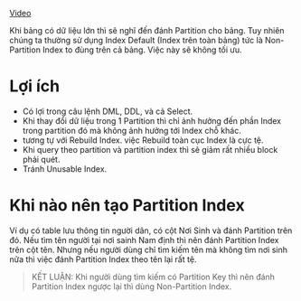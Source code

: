 [Video](https://wecommit.com.vn/courses/chuong-trinh-dao-tao-toi-uu-co-so-du-lieu-cao-cap/lesson/mot-so-lua-chon-dac-biet-04/)

Khi bảng có dữ liệu lớn thì sẽ nghĩ đến đánh Partition cho bảng. Tuy nhiên chúng ta thường sử dụng Index Default (Index trên toàn bảng) tức là Non-Partition Index to đùng trên cả bảng. Việc này sẽ không tối ưu.

# Lợi ích

- Có lợi trong câu lệnh DML, DDL, và cả Select.
- Khi thay đổi dữ liệu trong 1 Partition thì chỉ ảnh hưởng đến phần Index trong partition đó mà không ảnh hưởng tới Index chỗ khác.
- tương tự với Rebuild Index. việc Rebuild toàn cục Index là cực tệ.
- Khi query theo partition và partition index thì sẽ giảm rất nhiều block phải quét.
- Tránh Unusable Index.

# Khi nào nên tạo Partition Index

Ví dụ có table lưu thông tin người dân, có cột Nơi Sinh và đánh Partition trên đó.
Nếu tìm tên người tại nơi sainh Nam định thì nên đánh Partition Index trên cột tên.
Nhưng nếu người dùng chỉ tìm kiếm tên mà không tìm nơi sinh nữa thì việc đánh Partition Index theo tên lại rất tệ.
>KẾT LUẬN: Khi người dùng tìm kiếm có Partition Key thì nên đánh Partition Index ngược lại thì dùng Non-Partition Index.
